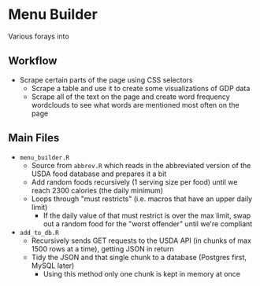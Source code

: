 # Menu Builder

Various forays into 

## Workflow
* Scrape certain parts of the page using CSS selectors
  * Scrape a table and use it to create some visualizations of GDP data 
  * Scrape all of the text on the page and create word frequency wordclouds to see what words are mentioned most often on the page  

## Main Files
* `menu_builder.R` 
	* Source from `abbrev.R` which reads in the abbreviated version of the USDA food database and prepares it a bit
	* Add random foods recursively (1 serving size per food) until we reach 2300 calories (the daily minimum)
	* Loops through "must restricts" (i.e. macros that have an upper daily limit)
	    * If the daily value of that must restrict is over the max limit, swap out a random food for the "worst offender" until we're compliant
* `add_to_db.R`
	* Recursively sends GET requests to the USDA API (in chunks of max 1500 rows at a time), getting JSON in return
	* Tidy the JSON and that single chunk to a database (Postgres first, MySQL later)
	    * Using this method only one chunk is kept in memory at once